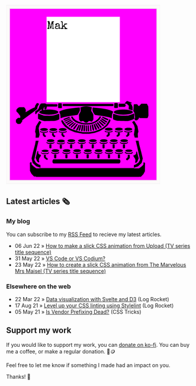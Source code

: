 ![quote](img/quote.gif)

## Latest articles 🗞️

### My blog

You can subscribe to my [RSS Feed](https://www.roboleary.net/feed.xml) to recieve my latest articles.

<!-- BLOG:START -->
 - 06 Jun 22 » [How to make a slick CSS animation from Upload &lpar;TV series title sequence&rpar;](https://roboleary.net/2022/06/06/how-to-make-a-slick-css-animation-upload-title-sequence.html)
 - 31 May 22 » [VS Code or VS Codium?](https://roboleary.net/tools/2022/05/31/vscode-vscodium-which-should-i-use.html)
 - 23 May 22 » [How to create a slick CSS animation from The Marvelous Mrs Maisel &lpar;TV series title sequence&rpar;](https://roboleary.net/2022/05/23/how-to-make-a-slick-animation-the-marvelous-mrs-maisel-title-sequence.html)<!-- BLOG:END -->

### Elsewhere on the web

 - 22 Mar 22 » [Data visualization with Svelte and D3](https://blog.logrocket.com/data-visualization-svelte-d3/) (Log Rocket)
 - 17 Aug 21 » [Level up your CSS linting using Stylelint](https://blog.logrocket.com/using-stylelint-improve-lint-css-scss-sass/) (Log Rocket)
 - 05 May 21 » [Is Vendor Prefixing Dead?](https://css-tricks.com/is-vendor-prefixing-dead/) (CSS Tricks)

## Support my work

If you would like to support my work, you can [donate on ko-fi](https://ko-fi.com/roboleary). You can buy me a coffee, or make a regular donation. 🌈🪙

Feel free to let me know if something I made had an impact on you. 

Thanks! 🙏

